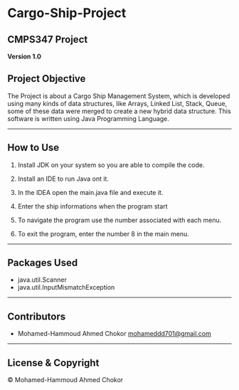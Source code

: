 # Cargo-Ship-Project

## CMPS347 Project

**Version 1.0**

## Project Objective

The Project is about a Cargo Ship Management System, which is developed using many kinds of data structures, like Arrays, Linked List, Stack, Queue, some of these data were merged to create a new hybrid data structure. This software is written using Java Programming Language.

---

## How to Use

1. Install JDK on your system so you are able to compile the code.

2. Install an IDE to run Java ont it.

3. In the IDEA open the main.java file and execute it.

4. Enter the ship informations when the program start

5. To navigate the program use the number associated with each menu.

6. To exit the program, enter the number 8 in the main menu.

---

## Packages Used

- java.util.Scanner
- java.util.InputMismatchException

---

## Contributors

- Mohamed-Hammoud Ahmed Chokor <mohameddd701@gmail.com>

---

## License & Copyright

© Mohamed-Hammoud Ahmed Chokor